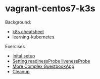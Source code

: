 # vagrant-centos7-k3s

Background:
* [k8s cheatsheet](https://kubernetes.io/docs/reference/kubectl/cheatsheet/)
* [learning-kubernetes](https://www.linkedin.com/learning/learning-kubernetes)


Exercises

* [Inital setup](docs/setupNewVM.md)
* [Setting readinessProbe livenessProbe](docs/readinessProbe_livenessProbe.md)
* [More Complex GuestbookApp](docs/moreComplexGuestbookApp.md)
* [Cleanup](docs/cleanup.md)
